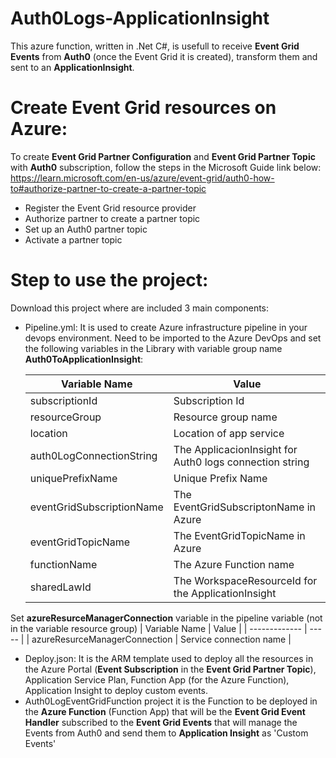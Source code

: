 # Auth0Logs-ApplicationInsight
This azure function, written in .Net C#, is usefull to receive **Event Grid Events** from **Auth0** (once the Event Grid it is created), transform them and sent to an **ApplicationInsight**.

# Create Event Grid resources on Azure:
To create **Event Grid Partner Configuration** and **Event Grid Partner Topic** with **Auth0** subscription, follow the steps in the Microsoft Guide link below:
https://learn.microsoft.com/en-us/azure/event-grid/auth0-how-to#authorize-partner-to-create-a-partner-topic
- Register the Event Grid resource provider
- Authorize partner to create a partner topic
- Set up an Auth0 partner topic
- Activate a partner topic

# Step to use the project:
Download this project where are included 3 main components:
- Pipeline.yml: It is used to create Azure infrastructure pipeline in your devops environment. Need to be imported to the Azure DevOps and set the following variables in the Library with variable group name **Auth0ToApplicationInsight**:

  | Variable Name | Value |
  | ------------- | ----- |
  | subscriptionId | Subscription Id |
  | resourceGroup | Resource group name |
  | location | Location of app service |
  | auth0LogConnectionString | The ApplicacionInsight for Auth0 logs connection string |
  | uniquePrefixName | Unique Prefix Name |
  | eventGridSubscriptionName | The EventGridSubscriptonName in Azure |
  | eventGridTopicName | The EventGridTopicName in Azure |
  | functionName | The Azure Function name |
  | sharedLawId | The WorkspaceResourceId for the ApplicationInsight |
Set **azureResurceManagerConnection** variable in the pipeline variable (not in the variable resource group)
  | Variable Name | Value |
  | ------------- | ----- |
  | azureResurceManagerConnection | Service connection name |

- Deploy.json: It is the ARM template used to deploy all the resources in the Azure Portal (**Event Subscription** in the **Event Grid Partner Topic**), Application Service Plan, Function App (for the Azure Function), Application Insight to deploy custom events.
- Auth0LogEventGridFunction project it is the Function to be deployed in the **Azure Function** (Function App) that will be the **Event Grid Event Handler** subscribed to the **Event Grid Events** that will manage the Events from Auth0 and send them to **Application Insight** as 'Custom Events'